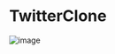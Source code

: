 # TwitterClone

![image](https://user-images.githubusercontent.com/22734456/177430885-081db64c-2679-4960-9c37-da180808b29f.png)
